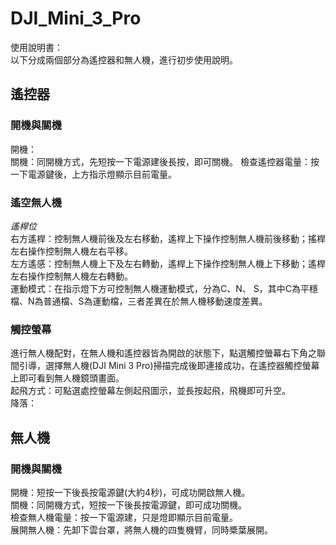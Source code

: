 # DJI_Mini_3_Pro
使用說明書：  
以下分成兩個部分為遙控器和無人機，進行初步使用說明。  

## 遙控器  

### 開機與關機  
開機：  
關機：同開機方式，先短按一下電源建後長按，即可關機。
檢查遙控器電量：按一下電源鍵後，上方指示燈顯示目前電量。 

### 遙空無人機  
*遙桿位*  
右方遙桿：控制無人機前後及左右移動，遙桿上下操作控制無人機前後移動；搖桿左右操作控制無人機左右平移。    
左方遙感：控制無人機上下及左右轉動，遙桿上下操作控制無人機上下移動；遙桿左右操作控制無人機左右轉動。  
運動模式：在指示燈下方可控制無人機運動模式，分為C、N、 S，其中C為平穩檔、N為普通檔、S為運動檔，三者差異在於無人機移動速度差異。  

### 觸控螢幕  

進行無人機配對，在無人機和遙控器皆為開啟的狀態下，點選觸控螢幕右下角之聯間引導，選擇無人機(DJI Mini 3 Pro)掃描完成後即連接成功，在遙控器觸控螢幕上即可看到無人機鏡頭畫面。   
起飛方式：可點選處控螢幕左側起飛圖示，並長按起飛，飛機即可升空。  
降落：

## 無人機  

### 開機與關機  
開機：短按一下後長按電源鍵(大約4秒)，可成功開啟無人機。   
關機：同開機方式，短按一下後長按電源鍵，即可成功關機。  
檢查無人機電量：按一下電源建，只是燈即顯示目前電量。  
展開無人機：先卸下雲台罩，將無人機的四隻機臂，同時槳葉展開。    

### 

